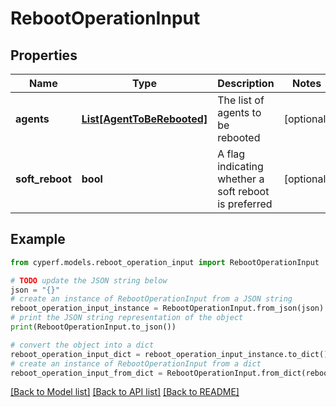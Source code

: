 # RebootOperationInput


## Properties

Name | Type | Description | Notes
------------ | ------------- | ------------- | -------------
**agents** | [**List[AgentToBeRebooted]**](AgentToBeRebooted.md) | The list of agents to be rebooted | [optional] 
**soft_reboot** | **bool** | A flag indicating whether a soft reboot is preferred | [optional] 

## Example

```python
from cyperf.models.reboot_operation_input import RebootOperationInput

# TODO update the JSON string below
json = "{}"
# create an instance of RebootOperationInput from a JSON string
reboot_operation_input_instance = RebootOperationInput.from_json(json)
# print the JSON string representation of the object
print(RebootOperationInput.to_json())

# convert the object into a dict
reboot_operation_input_dict = reboot_operation_input_instance.to_dict()
# create an instance of RebootOperationInput from a dict
reboot_operation_input_from_dict = RebootOperationInput.from_dict(reboot_operation_input_dict)
```
[[Back to Model list]](../README.md#documentation-for-models) [[Back to API list]](../README.md#documentation-for-api-endpoints) [[Back to README]](../README.md)


